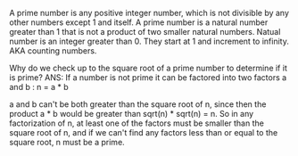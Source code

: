 A prime number is any positive integer number, which is not
divisible by any other numbers except 1 and itself.
A prime number is a natural number greater than 1 that is not
a product of two smaller natural numbers.
Natual number is an integer greater than 0. They start at 1 
and increment to infinity. AKA counting numbers.

Why do we check up to the square root of a prime number to 
determine if it is prime?
ANS:
If a number is not prime it can be factored into two factors
a and b : n = a * b

a and b can't be both greater than the square root of n,
since then the product a * b would be greater than
sqrt(n) * sqrt(n) = n.
So in any factorization of n, at least one of the factors
must be smaller than the square root of n, and if we can't
find any factors less than or equal to the square root,
n must be a prime.
